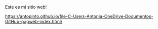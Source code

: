 Este es mi sitio web!

https://antopinto.github.io/file-C-Users-Antonia-OneDrive-Documentos-GitHub-pagweb-index.html/














